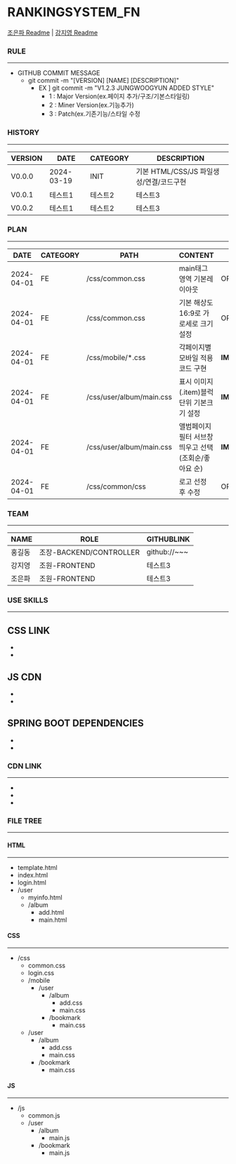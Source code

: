 # RANKINGSYSTEM_FN
[조은파 Readme](./[조원]-조은파.md) | [강지영 Readme](./[조원]-강지영.md)
### RULE
---
- GITHUB COMMIT MESSAGE
  - git commit -m "[VERSION] [NAME] [DESCRIPTION]"
    - EX ] git commit -m "V1.2.3 JUNGWOOGYUN ADDED STYLE" 
      - 1 : Major Version(ex.페이지 추가/구조/기본스타일링) 
      - 2 : Miner Version(ex.기능추가)
      - 3 : Patch(ex.기존기능/스타일 수정

### HISTORY
---
|VERSION|DATE|CATEGORY|DESCRIPTION|
|------|---|---|---|
|V0.0.0|2024-03-19|INIT|기본 HTML/CSS/JS 파일생성/연결/코드구현|
|V0.0.1|테스트1|테스트2|테스트3|
|V0.0.2|테스트1|테스트2|테스트3|



### PLAN
---
|DATE|CATEGORY|PATH|CONTENT|LEVEL|ISSUCCEED|
|----------|--|----|-----|---|---|
|2024-04-01|FE|/css/common.css|main태그영역 기본레이아웃|OPTIONAL|FALSE|
|2024-04-01|FE|/css/common.css|기본 해상도 16:9로 가로세로 크기 설정|OPTIONAL|FALSE|
|2024-04-01|FE|/css/mobile/*.css|각페이지별 모바일 적용 코드 구현|**IMPORTANT**|FALSE|
|2024-04-01|FE|/css/user/album/main.css|표시 이미지(.item)블럭단위 기본크기 설정|**IMPORTANT**|FALSE|
|2024-04-01|FE|/css/user/album/main.css|앨범페이지 필터 서브창띄우고 선택(조회순/좋아요 순)|**IMPORTANT**|FALSE|
|2024-04-01|FE|/css/common/css|로고 선정 후 수정|OPTIONAL|FALSE|


### TEAM
---
|NAME|ROLE|GITHUBLINK|
|------|---|---|
|홍길동|조장-BACKEND/CONTROLLER | github://~~~
|강지영|조원-FRONTEND|테스트3|
|조은파|조원-FRONTEND|테스트3|


### USE SKILLS
---

CSS LINK
  -
  -
  -
  
JS CDN
  -
  -
  -

SPRING BOOT DEPENDENCIES
  -
  -
  -
  




### CDN LINK
---
-
-
-


### FILE TREE
---

#### HTML
----
- template.html
- index.html
- login.html
- /user
  - myinfo.html
  - /album
    - add.html
    - main.html

#### CSS
---
- /css
  - common.css
  - login.css
  - /mobile
    - /user
      - /album
        - add.css
        - main.css
      - /bookmark
        - main.css  
  - /user
    - /album
      - add.css
      - main.css
    - /bookmark
      - main.css 

#### JS
---
- /js
  - common.js
  - /user
    - /album
      - main.js
    - /bookmark
      - main.js

  

